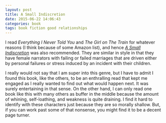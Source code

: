 ```yaml
---
layout: post
title: A Small Indiscretion
date: 2015-06-22 14:06:43
categories: book
tags: book fiction good relationships
---
```


I read *Everything I Never Told You* and *The Girl on The Train*
for whatever reasons (I think because of some Amazon list), and hence
[*A Small Indiscretion*][small-amazon] was also recommended. They
are similar in style in that they have female narrators with
failing or failed marriages that are driven either by personal
failures or stress induced by an incident with their children.

I really would not say that I am super into this genre, but I
have to admit I found this book, like the others, to be an enthralling
read that kept me engaged as I really wanted to find out what
would happen next. It was surely entertaining in that sense.
On the other hand, I can only read one book like this with many others
as buffer in the middle because the amount of whining, self-loathing,
and weakness is quite draining. I find it hard to identify with these
characters just because they are so morally shallow. But, if
you can work past some of that nonsense, you might find it to be a
decent page turner.


[small-amazon]:         http://amzn.com/B00MDHN6S6

